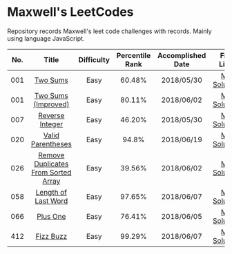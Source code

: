 # Maxwell's LeetCodes

Repository records Maxwell's leet code challenges with records. Mainly using language JavaScript.

|No.|Title|Difficulty|Percentile Rank|Accomplished Date|File Link|
|:-:|:---:|:--------:|:-------------:|:---------------:|:-------:|
|001|[Two Sums](https://leetcode.com/problems/two-sum/)|Easy|60.48%|2018/05/30|[My Solution](https://github.com/Maxwell-Alexius/Maxwell-LeetCodes/blob/master/001-Two-Sums/original-attempt.js)|
|001|[Two Sums (Improved)](https://leetcode.com/problems/two-sum/)|Easy|80.11%|2018/06/02|[My Solution](https://github.com/Maxwell-Alexius/Maxwell-LeetCodes/blob/master/001-Two-Sums/improved-attempt.js)|
|007|[Reverse Integer](https://leetcode.com/problems/reverse-integer/)|Easy|46.20%|2018/05/30|[My Solution](https://github.com/Maxwell-Alexius/Maxwell-LeetCodes/blob/master/007-Reverse-Integer/original-attempt.js)|
|020|[Valid Parentheses](https://leetcode.com/problems/valid-parentheses/)|Easy|94.8%|2018/06/19|[My Solution](https://github.com/Maxwell-Alexius/Maxwell-LeetCodes/blob/master/020-Valid-Parentheses/original-attempt.js)|
|026|[Remove Duplicates From Sorted Array](https://leetcode.com/problems/remove-duplicates-from-sorted-array/)|Easy|39.56%|2018/06/02|[My Solution](https://github.com/Maxwell-Alexius/Maxwell-LeetCodes/blob/master/026-Remove-Duplicates-From-Sorted-Array/original-attempt.js)|
|058|[Length of Last Word](https://leetcode.com/problems/length-of-last-word/)|Easy|97.65%|2018/06/07|[My Solution](https://github.com/Maxwell-Alexius/Maxwell-LeetCodes/blob/master/058-Length-Of-Last-Word/original-attempt.js)|
|066|[Plus One](https://leetcode.com/problems/plus-one/)|Easy|76.41%|2018/06/05|[My Solution](https://github.com/Maxwell-Alexius/Maxwell-LeetCodes/blob/master/066-Plus-One/original-attempt.js)|
|412|[Fizz Buzz](https://leetcode.com/problems/fizz-buzz/)|Easy|99.29%|2018/06/07|[My Solution](https://github.com/Maxwell-Alexius/Maxwell-LeetCodes/blob/master/412-Fizz-Buzz/original-attempt.js)|